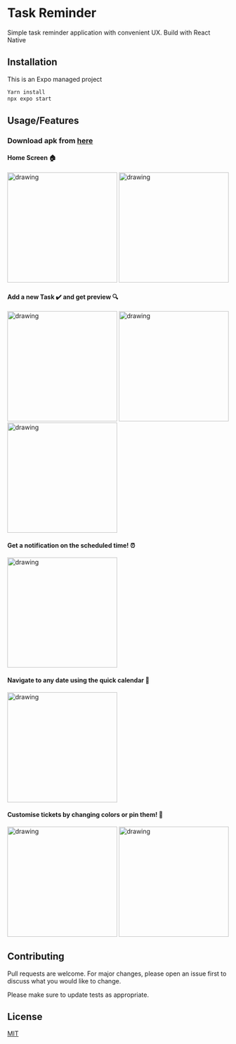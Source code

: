 # Task Reminder

Simple task reminder application with convenient UX. Build with React Native

## Installation

This is an Expo managed project

```bash
Yarn install
npx expo start
```

## Usage/Features

### Download apk from [here](https://expo.dev/artifacts/eas/ppW9PReM9komg1JfL3sEEX.apk)


#### Home Screen 🏠
<img src="https://github.com/8-bit-souvik/task-reminder/assets/72222987/b2ea1e62-53fd-4b5d-a3a1-cdab0c558f14" alt="drawing" style="width:250px;"/>
<img src="https://github.com/8-bit-souvik/task-reminder/assets/72222987/eb6bb5fb-4922-4e22-8e11-ff69e4a53903" alt="drawing" style="width:250px;"/>

#### Add a new Task ✔️ and get preview 🔍
<img src="https://github.com/8-bit-souvik/task-reminder/assets/72222987/28cfd639-07c2-426f-bf8e-0fcfa2ba6e03" alt="drawing" style="width:250px;"/>
<img src="https://github.com/8-bit-souvik/task-reminder/assets/72222987/71e47e3a-98f6-4373-9e61-0c2fff1c4357" alt="drawing" style="width:250px;"/>
<img src="https://github.com/8-bit-souvik/task-reminder/assets/72222987/f067e226-65dd-401a-a03a-913b5a58261a" alt="drawing" style="width:250px;"/>

#### Get a notification on the scheduled time! ⏰
<img src="https://github.com/8-bit-souvik/task-reminder/assets/72222987/399cb185-1645-4918-88c7-633dc93309cf" alt="drawing" style="width:250px;"/>

#### Navigate to any date using the quick calendar 🧭
<img src="https://github.com/8-bit-souvik/task-reminder/assets/72222987/1019aa25-6120-42aa-a2de-a0c4f13d27df" alt="drawing" style="width:250px;"/>

#### Customise tickets by changing colors or pin them! 📌
<img src="https://github.com/8-bit-souvik/task-reminder/assets/72222987/7df2cc02-166a-400a-9356-19115bd1cb4f" alt="drawing" style="width:250px;"/>
<img src="https://github.com/8-bit-souvik/task-reminder/assets/72222987/fbe524d6-520f-465c-956c-8619bc1008f3" alt="drawing" style="width:250px;"/>


## Contributing

Pull requests are welcome. For major changes, please open an issue first
to discuss what you would like to change.

Please make sure to update tests as appropriate.

## License

[MIT](https://choosealicense.com/licenses/mit/)

